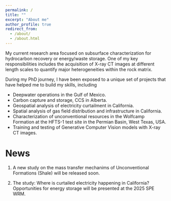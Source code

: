 ```yaml
---
permalink: /
title: ""
excerpt: "About me"
author_profile: true
redirect_from: 
  - /about/
  - /about.html
---
```


My current research area focused on subsurface characterization for hydrocarbon recovery or energy/waste storage. One of my key responsibilities includes the acquisition of X-ray CT images at different length scales to quantify major heterogeneities within the rock matrix. 

During my PhD journey, I have been exposed to a unique set of projects that have helped me to build my skills, including  

- Deepwater operations in the Gulf of Mexico.  
- Carbon capture and storage, CCS in Alberta. 
- Geospatial analysis of electricity curtailment in California.
- Spatial analysis of gas field distribution and infrastructure in California.
- Characterization of unconventional resources in the Wolfcamp Formation at the HFTS-1 test site in the Permian Basin, West Texas, USA.
- Training and testing of Generative Computer Vision models with X-ray CT images.  

News
======
1. A new study on the mass transfer mechanims of Unconventional Formations (Shale) will be released soon.
   
2. The study: Where is curtailed electricity happening in California? Opportunities for energy storage  will be presented at the 2025 SPE WRM.


